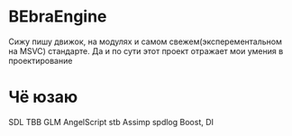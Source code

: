 # BEbraEngine
Сижу пишу движок, на модулях и самом свежем(эксперементальном на MSVC) стандарте. Да и по сути этот проект отражает мои умения в проектирование
# Чё юзаю
SDL
TBB
GLM
AngelScript
stb
Assimp
spdlog
Boost, DI
